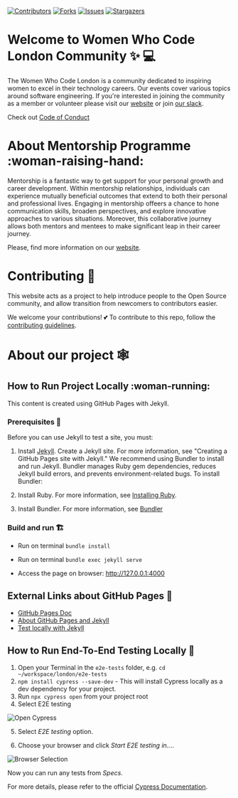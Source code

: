 [![Contributors][contributors-shield]][contributors-url]
[![Forks][forks-shield]][forks-url]
[![Issues][issues-shield]][issues-url]
[![Stargazers][stars-shield]][stars-url]

# Welcome to Women Who Code London Community :sparkles: :computer:

The Women Who Code London is a community dedicated to inspiring women to excel in their technology careers. Our events cover various topics around software engineering.
If you're interested in joining the community as a member or volunteer please visit our [website](https://www.womenwhocode.com/london) or join [our slack](https://bit.ly/wwcodelondonslack).

Check out [Code of Conduct](https://www.womenwhocode.com/codeofconduct/)

# About Mentorship Programme :woman-raising-hand:

Mentorship is a fantastic way to get support for your personal growth and career development. Within mentorship relationships,  individuals can experience mutually beneficial outcomes that extend to both their personal and professional lives. Engaging in mentorship offeers a chance to hone communication skills, broaden perspectives, and explore innovative approaches to various situations. Moreover, this collaborative journey allows both mentors and mentees to make significant leap in their career journey.

Please, find more information on our [website](https://womenwhocode.github.io/london).

# Contributing :raised_hands:

This website acts as a project to help introduce people to the Open Source community, and allow transition from newcomers to contributors easier.

We welcome your contributions! 💕 To contribute to this repo, follow the [contributing guidelines](CONTRIBUTING.md).

# About our project :spider_web:

## How to Run Project Locally :woman-running:

This content is created using GitHub Pages with Jekyll. 

### Prerequisites :bee:
Before you can use Jekyll to test a site, you must:

1. Install [Jekyll](https://jekyllrb.com/docs/installation/).
Create a Jekyll site. For more information, see "Creating a GitHub Pages site with Jekyll."
We recommend using Bundler to install and run Jekyll. Bundler manages Ruby gem dependencies, reduces Jekyll build errors, and prevents environment-related bugs. To install Bundler:

2. Install Ruby. For more information, see [Installing Ruby](https://www.ruby-lang.org/en/documentation/installation/).
   
3. Install Bundler. For more information, see [Bundler](https://bundler.io/)

### Build and run :building_construction:

- Run on terminal `bundle install`

- Run on terminal `bundle exec jekyll serve`

- Access the page on browser: http://127.0.0.1:4000


## External Links about GitHub Pages :page_with_curl:

* [GitHub Pages Doc](https://docs.github.com/en/pages) 
* [About GitHub Pages and Jekyll](https://docs.github.com/en/pages/setting-up-a-github-pages-site-with-jekyll/about-github-pages-and-jekyll)
* [Test locally with Jekyll](https://docs.github.com/en/pages/setting-up-a-github-pages-site-with-jekyll/testing-your-github-pages-site-locally-with-jekyll)


## How to Run End-To-End Testing Locally :test_tube:

1. Open your Terminal in the `e2e-tests` folder, e.g. `cd ~/workspace/london/e2e-tests`
2. `npm install cypress --save-dev` - This will install Cypress locally as a dev dependency for your project.
3. Run `npx cypress open` from your project root
4. Select E2E testing

![Open Cypress](https://i.ibb.co/4VNPFjf/welcome-cypress.png)

5. Select *E2E testing* option.

6. Choose your browser and click *Start E2E testing in..*..

![Browser Selection](https://i.ibb.co/kQxJpmJ/browser-selection.png)

Now you can run any tests from *Specs*.

For more details, please refer to the official [Cypress Documentation](https://docs.cypress.io/guides/overview/why-cypress).


<!-- MARKDOWN LINKS & IMAGES -->
[contributors-shield]: https://img.shields.io/github/contributors/WomenWhoCode/london?style=flat-square
[contributors-url]: https://github.com/WomenWhoCode/london/graphs/contributors
[forks-shield]: https://img.shields.io/github/forks/WomenWhoCode/london?style=flat-square
[forks-url]: https://github.com/WomenWhoCode/london/network/members
[stars-shield]: https://img.shields.io/github/stars/WomenWhoCode/london?style=flat-square
[stars-url]: https://github.com/WomenWhoCode/london/stargazers
[issues-shield]: https://img.shields.io/github/issues/WomenWhoCode/london?style=flat-square
[issues-url]: https://github.com/WomenWhoCode/london/issues/